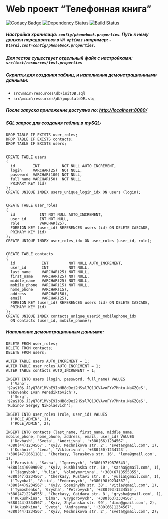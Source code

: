 Web проект “Телефонная книга”
=============================
[![Codacy Badge](https://api.codacy.com/project/badge/Grade/45931d4db48746589d18c10b0f0be742)](https://www.codacy.com/app/pavlo-plynko/phonebook?utm_source=github.com&amp;utm_medium=referral&amp;utm_content=shcho-isle/phonebook&amp;utm_campaign=Badge_Grade)
[![Dependency Status](https://dependencyci.com/github/shcho-isle/phonebook/badge)](https://dependencyci.com/github/shcho-isle/phonebook)
[![Build Status](https://travis-ci.org/shcho-isle/phonebook.svg?branch=master)](https://travis-ci.org/shcho-isle/phonebook)
##### Настройки хранилица: `config/phonebook.properties`. Путь к нему должен передаваться в `VM options` например: `-Dlardi.conf=config/phonebook.properties`.
##### Для тестов существует отдельный файл с настройками: `src/test/resources/test.properties`
##### Скрипты для создания таблиц, и наполнения демонстрационными данными:
- `src\main\resources\db\initDB.sql`
- `src\main\resources\db\populateDB.slq`
##### После запуска приложение доступно по: [http://localhost:8080/](http://localhost:8080/)
##### SQL запрос для создания таблиц в mySQL:
    DROP TABLE IF EXISTS user_roles;
    DROP TABLE IF EXISTS contacts;
    DROP TABLE IF EXISTS users;


    CREATE TABLE users
    (
      id        INT          NOT NULL AUTO_INCREMENT,
      login     VARCHAR(25)  NOT NULL,
      password  VARCHAR(100) NOT NULL,
      full_name VARCHAR(50)  NOT NULL,
      PRIMARY KEY (id)
    );
    CREATE UNIQUE INDEX users_unique_login_idx ON users (login);


    CREATE TABLE user_roles
    (
      id           INT NOT NULL AUTO_INCREMENT,
      user_id      INT NOT NULL,
      role         VARCHAR(25),
      FOREIGN KEY (user_id) REFERENCES users (id) ON DELETE CASCADE,
      PRIMARY KEY (id)
    );
    CREATE UNIQUE INDEX user_roles_idx ON user_roles (user_id, role);


    CREATE TABLE contacts
    (
      id            INT         NOT NULL AUTO_INCREMENT,
      user_id       INT         NOT NULL,
      last_name     VARCHAR(25) NOT NULL,
      first_name    VARCHAR(25) NOT NULL,
      middle_name   VARCHAR(25) NOT NULL,
      mobile_phone  VARCHAR(15) NOT NULL,
      home_phone    VARCHAR(15),
      address       VARCHAR(50),
      email         VARCHAR(25),
      FOREIGN KEY (user_id) REFERENCES users (id) ON DELETE CASCADE,
      PRIMARY KEY (id)
    );
    CREATE UNIQUE INDEX contacts_unique_userid_mobilephone_idx
      ON contacts (user_id, mobile_phone);
##### Наполнение демонстрационным данными:
    DELETE FROM user_roles;
    DELETE FROM contacts;
    DELETE FROM users;
    
    ALTER TABLE users AUTO_INCREMENT = 1;
    ALTER TABLE user_roles AUTO_INCREMENT = 1;
    ALTER TABLE contacts AUTO_INCREMENT = 1;
    
    INSERT INTO users (login, password, full_name) VALUES
      ('Vano', '$2a$10$.JJyQ78f1MVbE9IbHB8d9ei2HSsl7Q1JCVAvoFYv7Mntu.NaGZQeS', 'Yakovenko Ivan Venediktovich'),
      ('Serg', '$2a$10$.JJyQ78f1MVbE9IbHB8d9ei2HSsl7Q1JCVAvoFYv7Mntu.NaGZQeS', 'Rubinov Sergey Nikolaevich');
    
    INSERT INTO user_roles (role, user_id) VALUES
      ('ROLE_ADMIN', 1),
      ('ROLE_ADMIN', 2);
    
    INSERT INTO contacts (last_name, first_name, middle_name, mobile_phone, home_phone, address, email, user_id) VALUES
      ('Dovbash', 'Sveta', 'Andriivna', '+380(66)1234567', '+380(44)1234567', 'Kyiv, Mechnikova str. 2', 'sveta@gmail.com', 1),
      ('Kushnir', 'Lena', 'Viktorivna', '+380(50)1234123', '+380(47)2661181', 'Cherkasy, Taraskova str. 16', 'lena@gmail.com', 1),
      ('Parasiuk', 'Sasha', 'Igorevych', '+380(97)9876543', '+380(44)0909098', 'Kyiv, Pushkinska str. 10', 'sasha@gmail.com', 1),
      ('Tiagnybok', 'Yulia', 'Volodymyrivna', '+380(67)8555855', '+380(47)2234567', 'Cherkasy, Rustavi str. 8', 'yulia@gmail.com', 1),
      ('Tsymbal', 'Vitia', 'Fedorovych', '+380(98)9234567', '+380(44)9234567', 'Kyiv, Sosninykh str. 38', 'vitia@gmail.com', 1),
      ('Tymoshenko', 'Grysha', 'Petrovych', '+380(93)1234555', '+380(47)2234555', 'Cherkasy, Gaidara str. 8', 'grysha@gmail.com', 1),
      ('Kukushkina', 'Dima', 'Grygorovych', '+380(63)3334567', '+380(44)3334567', 'Kyiv, Zhylanska str. 99', 'dima@gmail.com', 2),
      ('Kukushkina', 'Sveta', 'Andreevna', '+380(66)1234567', '+380(44)1234567', 'Kyiv, Mechnikova str. 2', 'sveta@gmail.com', 2);